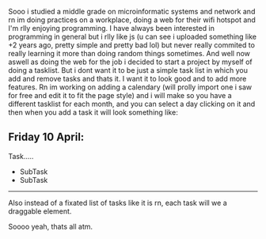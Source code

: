 Sooo i studied a middle grade on microinformatic systems and network and rn im doing practices on a workplace, doing a web for their wifi hotspot and I'm rlly enjoying programming. I have always been interested in programming in general but i rlly like js (u can see i uploaded something like +2 years ago, pretty simple and pretty bad lol) but never really commited to really learning it more than doing random things sometimes. And well now aswell as doing the web for the job i decided to start a project by myself of doing a tasklist. But i dont want it to be just a simple task list in which you add and remove tasks and thats it. I want it to look good and to add more features. Rn im working on adding a calendary (will prolly import one i saw for free and edit it to fit the page style) and i will make so you have a different tasklist for each month, and you can select a day clicking on it and then when you add a task it will look something like:

Friday 10 April:
------------------
Task.....
  - SubTask
  - SubTask
------------------
Also instead of a fixated list of tasks like it is rn, each task will we a draggable element.

Soooo yeah, thats all atm.
